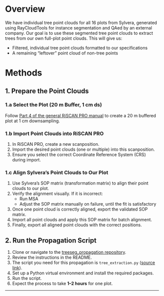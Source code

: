 # Overview

We have individual tree point clouds for all 16 plots from Sylvera, generated using RayCloudTools for instance segmentation and QAed by an external company. Our goal is to use these segmented tree point clouds to extract trees from our own full-plot point clouds. This will give us:

- Filtered, individual tree point clouds formatted to our specifications  
- A remaining “leftover” point cloud of non-tree points

# Methods

## 1. Prepare the Point Clouds

### 1.a Select the Plot (20 m Buffer, 1 cm ds)
Follow [Part 4 of the general RiSCAN PRO manual](https://github.com/qforestlab/riscan-general/blob/main/4_select_plot_point_cloud.md) to create a 20 m buffered plot at 1 cm downsampling.

### 1.b Import Point Clouds into RiSCAN PRO
1. In RiSCAN PRO, create a new scanposition.  
2. Import the desired point clouds (one or multiple) into this scanposition.  
3. Ensure you select the correct Coordinate Reference System (CRS) during import.

### 1.c Align Sylvera’s Point Clouds to Our Plot
1. Use Sylvera’s SOP matrix (transformation matrix) to align their point clouds to our plot.  
2. Verify the alignment visually. If it is incorrect:  
   - Run MSA 
   - Adjust the SOP matrix manually on failure, until the fit is satisfactory  
3. Once one point cloud is correctly aligned, export the validated SOP matrix.  
4. Import all point clouds and apply this SOP matrix for batch alignment.  
5. Finally, export all aligned point clouds with the correct positions.

## 2. Run the Propagation Script

1. Clone or navigate to the [treeseg_propagation repository](https://github.com/qforestlab/treeseg_propagation).  
2. Review the instructions in the README.  
3. The script you need for this propagation is `tree_extraction.py` ([source link](https://github.com/qforestlab/treeseg_propagation/blob/master/tree_extraction.py)).  
4. Set up a Python virtual environment and install the required packages.
5. Run the script.
6. Expect the process to take **1–2 hours** for one plot.

---
